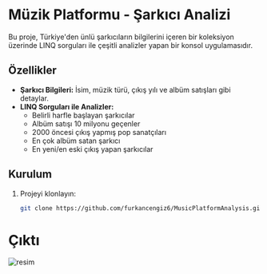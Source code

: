 # Müzik Platformu - Şarkıcı Analizi

Bu proje, Türkiye'den ünlü şarkıcıların bilgilerini içeren bir koleksiyon üzerinde LINQ sorguları ile çeşitli analizler yapan bir konsol uygulamasıdır.

## Özellikler

- **Şarkıcı Bilgileri:** İsim, müzik türü, çıkış yılı ve albüm satışları gibi detaylar.
- **LINQ Sorguları ile Analizler:**
  - Belirli harfle başlayan şarkıcılar
  - Albüm satışı 10 milyonu geçenler
  - 2000 öncesi çıkış yapmış pop sanatçıları
  - En çok albüm satan şarkıcı
  - En yeni/en eski çıkış yapan şarkıcılar

## Kurulum

1. Projeyi klonlayın:
   ```bash
   git clone https://github.com/furkancengiz6/MusicPlatformAnalysis.git


# Çıktı

![resim](https://github.com/user-attachments/assets/f6ea0368-02ff-468d-9a94-fb649de2643a)
